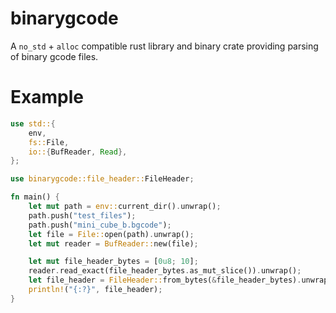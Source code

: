 # binarygcode

A `no_std` + `alloc` compatible rust library and binary crate providing parsing of binary gcode files.

# Example

``` rust
use std::{
	env,
	fs::File,
	io::{BufReader, Read},
};

use binarygcode::file_header::FileHeader;

fn main() {
	let mut path = env::current_dir().unwrap();
	path.push("test_files");
	path.push("mini_cube_b.bgcode");
	let file = File::open(path).unwrap();
	let mut reader = BufReader::new(file);

	let mut file_header_bytes = [0u8; 10];
	reader.read_exact(file_header_bytes.as_mut_slice()).unwrap();
	let file_header = FileHeader::from_bytes(&file_header_bytes).unwrap();
	println!("{:?}", file_header);
}
```
